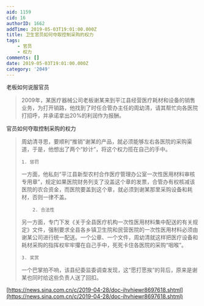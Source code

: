 ```yaml
---
aid: 1159
cid: 16
authorID: 1662
addTime: 2019-05-03T19:01:00.000Z
title: 卫生官员如何夺取控制采购的权力
tags:
    - 官员
    - 权力
comments: []
date: 2019-05-03T19:01:00.000Z
category: '2049'
---
```


老板如何说服官员

> 2009年，某医疗器械公司老板谢某来到平江县经营医疗耗材和设备的销售业务，为打开销路，他找到了时任合管办主任的周幼清，请其帮忙向各医院打招呼，并承诺拿出20%的利润作为报酬。

官员如何夺取控制采购的权力

> 周幼清寻思，要顺利“推销”谢某的产品，就必须能够左右各医院的采购渠道，于是，他想出了两个“妙计”，将这个权力揽在自己的手中。
> 
>     1. 惩罚
>     
> 
> 一方面，他私刻“平江县新型农村合作医疗管理办公室一次性医用材料审核专用章”，规定如果医院财务列支了没盖这个章的发票，合管办有权核减该医院的农合资金，而医院要盖到这个章，就必须到谢某那里采购设备和耗材，否则一律不盖。
> 
>         2. 合法性
>     
> 
> 另一方面，专门下发《关于全县医疗机构一次性医用材料集中配送的有关规定》文件，强制要求全县各乡镇卫生院和民营医院的一次性医用材料必须由谢某公司进行统一配送。一个公章、一个文件，周幼清就这样把医疗设备和耗材采购的指挥权牢牢攥在自己手中，死死卡住各医院的采购“咽喉”。
> 
>     3. 奖赏
>     
> 
> 一个巴掌拍不响，该县纪委监委调查发现，这“愿打愿挨”的背后，原来是谢某也同时给这些负责人送了回扣。

[https://news.sina.com.cn/c/2019-04-28/doc-ihvhiewr8697618.shtml](https://news.sina.com.cn/c/2019-04-28/doc-ihvhiewr8697618.shtml)
